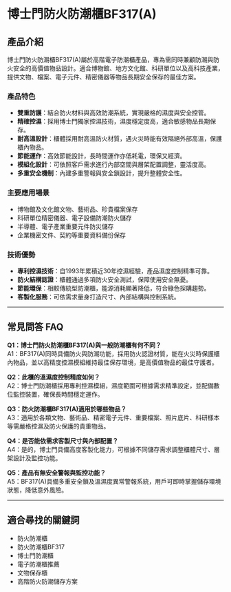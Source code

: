 # 博士門防火防潮櫃BF317(A)

## 產品介紹

博士門防火防潮櫃BF317(A)屬於高階電子防潮櫃產品，專為需同時兼顧防潮與防火安全的高價值物品設計。適合博物館、地方文化館、科研單位以及高科技產業，提供文物、檔案、電子元件、精密儀器等物品長期安全保存的最佳方案。

### 產品特色

- **雙重防護**：結合防火材料與高效防潮系統，實現嚴格的濕度與安全控管。
- **精確控濕**：採用博士門獨家控濕技術，濕度穩定度高，適合敏感物品長期保存。
- **耐高溫設計**：櫃體採用耐高溫防火材質，遇火災時能有效隔絕外部高溫，保護櫃內物品。
- **節能運作**：高效節能設計，長時間運作亦低耗電，環保又經濟。
- **模組化設計**：可依照客戶需求進行內部空間與層架配置調整，靈活度高。
- **多重安全機制**：內建多重警報與安全鎖設計，提升整體安全性。

### 主要應用場景

- 博物館及文化館文物、藝術品、珍貴檔案保存
- 科研單位精密儀器、電子設備防潮防火儲存
- 半導體、電子產業重要元件防災儲存
- 企業機密文件、契約等重要資料備份保存

### 技術優勢

- **專利控濕技術**：自1993年累積近30年控濕經驗，產品濕度控制精準可靠。
- **防火結構認證**：櫃體通過多項防火安全測試，保障使用安全無憂。
- **節能環保**：相較傳統型防潮櫃，能源消耗顯著降低，符合綠色採購趨勢。
- **客製化服務**：可依需求量身打造尺寸、內部結構與控制系統。

---

## 常見問答 FAQ

**Q1：博士門防火防潮櫃BF317(A)與一般防潮櫃有何不同？**  
A1：BF317(A)同時具備防火與防潮功能，採用防火認證材質，能在火災時保護櫃內物品，並以高精度控濕模組維持最佳保存環境，是高價值物品的最佳守護者。

**Q2：此櫃的溫濕度控制精度如何？**  
A2：博士門防潮櫃採用專利控濕模組，濕度範圍可根據需求精準設定，並配備數位監控裝置，確保長時間穩定運作。

**Q3：防火防潮櫃BF317(A)適用於哪些物品？**  
A3：適用於各類文物、藝術品、精密電子元件、重要檔案、照片底片、科研樣本等需嚴格控濕及防火保護的貴重物品。

**Q4：是否能依需求客製尺寸與內部配置？**  
A4：是的，博士門具備高度客製化能力，可根據不同儲存需求調整櫃體尺寸、層架設計及監控功能。

**Q5：產品有無安全警報與監控功能？**  
A5：BF317(A)具備多重安全鎖及溫濕度異常警報系統，用戶可即時掌握儲存環境狀態，降低意外風險。

---

## 適合尋找的關鍵詞

- 防火防潮櫃
- 防火防潮櫃BF317
- 博士門防潮櫃
- 電子防潮櫃推薦
- 文物保存櫃
- 高階防火防潮儲存方案